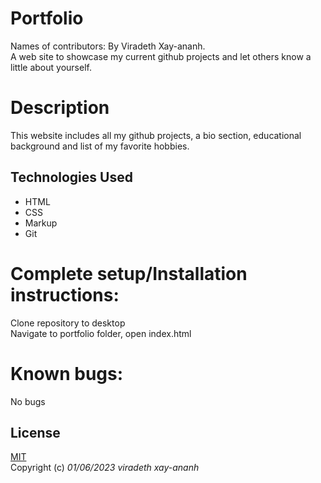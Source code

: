 # Portfolio

Names of contributors: By Viradeth Xay-ananh.  
A web site to showcase my current github projects and let others know a little about yourself. 

# Description 
This website includes all my github projects, a bio section, educational background and list of my favorite hobbies. 

## Technologies Used
* HTML
* CSS
* Markup
* Git

# Complete setup/Installation instructions:
Clone repository to desktop   
Navigate to portfolio folder, open index.html  

# Known bugs: 
No bugs 

## License

[MIT](https://opensource.org/licenses/MIT)  
Copyright (c) _01/06/2023_ _viradeth xay-ananh_